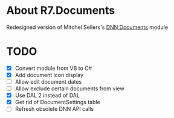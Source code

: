 # About R7.Documents

Redesigned version of Mitchel Sellers's [DNN Documents](dnndocuments.codeplex.com) module

# TODO

- [x] Convert module from VB to C#
- [x] Add document icon display
- [ ] Allow edit document dates
- [ ] Allow exclude certain documents from view
- [x] Use DAL 2 instead of DAL
- [x] Get rid of DocumentSettings table
- [ ] Refresh obsolete DNN API calls
